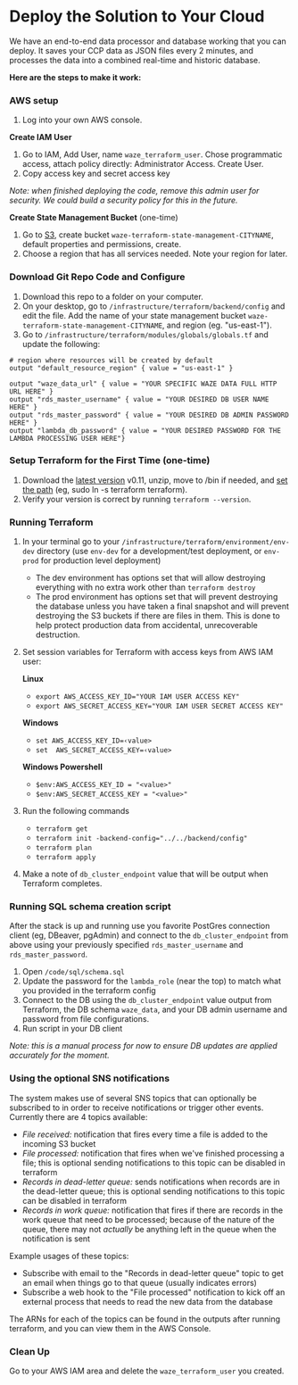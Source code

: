 
# Deploy the Solution to Your Cloud

We have an end-to-end data processor and database working that you can deploy.  It saves your CCP data as JSON files every 2 minutes, and processes the data into a combined real-time and historic database.

**Here are the steps to make it work:**

### AWS setup

1. Log into your own AWS console.

**Create IAM User**
1. Go to IAM, Add User, name `waze_terraform_user`. Chose programmatic access, attach policy directly: Administrator Access. Create User.
2. Copy access key and secret access key

*Note: when finished deploying the code, remove this admin user for security. We could build a security policy for this in the future.*

**Create State Management Bucket** (one-time)

1. Go to [S3](https://s3.console.aws.amazon.com/s3/home), create bucket `waze-terraform-state-management-CITYNAME`, default properties and permissions, create.
2. Choose a region that has all services needed. Note your region for later.

### Download Git Repo Code and Configure

1. Download this repo to a folder on your computer.
1. On your desktop, go to `/infrastructure/terraform/backend/config` and edit the file.  Add the name of your state management bucket `waze-terraform-state-management-CITYNAME`, and region (eg. "us-east-1").
1. Go to `/infrastructure/terraform/modules/globals/globals.tf` and update the following:
```
# region where resources will be created by default
output "default_resource_region" { value = "us-east-1" }

output "waze_data_url" { value = "YOUR SPECIFIC WAZE DATA FULL HTTP URL HERE" }
output "rds_master_username" { value = "YOUR DESIRED DB USER NAME HERE" }
output "rds_master_password" { value = "YOUR DESIRED DB ADMIN PASSWORD HERE" }
output "lambda_db_password" { value = "YOUR DESIRED PASSWORD FOR THE LAMBDA PROCESSING USER HERE"}
```

### Setup Terraform for the First Time (one-time)

1. Download the [latest version](https://www.terraform.io/downloads.html) v0.11, unzip, move to /bin if needed, and [set the path](https://www.terraform.io/intro/getting-started/install.html) (eg, sudo ln -s terraform terraform).
1. Verify your version is correct by running `terraform --version`.

### Running Terraform
1. In your terminal go to your `/infrastructure/terraform/environment/env-dev` directory (use `env-dev` for a development/test deployment, or `env-prod` for production level deployment)
    - The dev environment has options set that will allow destroying everything with no extra work other than `terraform destroy`
    - The prod environment has options set that will prevent destroying the database unless you have taken a final snapshot and will prevent destroying the S3 buckets if there are files in them.  This is done to help protect production data from accidental, unrecoverable destruction.
1. Set session variables for Terraform with access keys from AWS IAM user:

    **Linux**
    - `export AWS_ACCESS_KEY_ID="YOUR IAM USER ACCESS KEY"`
    - `export AWS_SECRET_ACCESS_KEY="YOUR IAM USER SECRET ACCESS KEY"`
    
    **Windows**
    - `set AWS_ACCESS_KEY_ID=‹value>`
    - `set  AWS_SECRET_ACCESS_KEY=‹value>`
    
    **Windows Powershell**
    - `$env:AWS_ACCESS_KEY_ID = "<value>"`
    - `$env:AWS_SECRET_ACCESS_KEY = "<value>"`
1. Run the following commands
    - `terraform get`
    - `terraform init -backend-config="../../backend/config"`
    - `terraform plan`
    - `terraform apply`
1. Make a note of `db_cluster_endpoint` value that will be output when Terraform completes.

### Running SQL schema creation script
After the stack is up and running use you favorite PostGres connection client (eg, DBeaver, pgAdmin) and connect to the `db_cluster_endpoint` from above using your previously specified `rds_master_username` and `rds_master_password`.

1. Open `/code/sql/schema.sql`
1. Update the password for the `lambda_role` (near the top) to match what you provided in the terraform config
1. Connect to the DB using the `db_cluster_endpoint` value output from Terraform, the DB schema `waze_data`, and your DB admin username and password from file configurations.
1. Run script in your DB client

*Note: this is a manual process for now to ensure DB updates are applied accurately for the moment.*

### Using the optional SNS notifications

The system makes use of several SNS topics that can optionally be subscribed to in order to receive notifications or trigger other events.  Currently there are 4 topics available:
  - *File received:* notification that fires every time a file is added to the incoming S3 bucket
  - *File processed:* notification that fires when we've finished processing a file; this is optional sending notifications to this topic can be disabled in terraform
  - *Records in dead-letter queue:* sends notifications when records are in the dead-letter queue; this is optional sending notifications to this topic can be disabled in terraform
  - *Records in work queue:* notification that fires if there are records in the work queue that need to be processed; because of the nature of the queue, there may not _actually_ be anything left in the queue when the notification is sent

Example usages of these topics:
  - Subscribe with email to the "Records in dead-letter queue" topic to get an email when things go to that queue (usually indicates errors)
  - Subscribe a web hook to the "File processed" notification to kick off an external process that needs to read the new data from the database

The ARNs for each of the topics can be found in the outputs after running terraform, and you can view them in the AWS Console.

### Clean Up

Go to your AWS IAM area and delete the `waze_terraform_user` you created.
